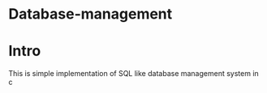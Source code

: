 # Database-management

# Intro
This is simple implementation of SQL like database management system in c
